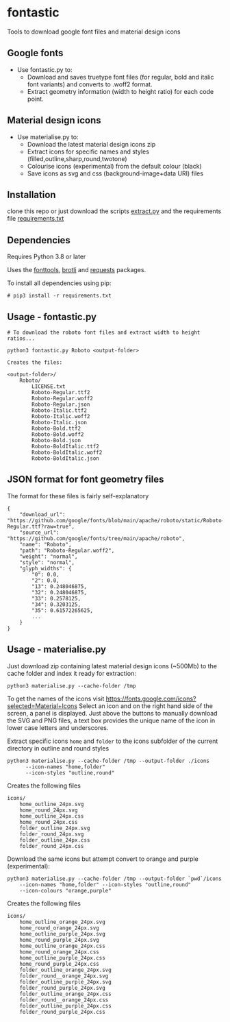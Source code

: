 # fontastic

Tools to download google font files and material design icons

## Google fonts

* Use fontastic.py to:
  * Download and saves truetype font files (for regular, bold and italic font variants) and converts to .woff2 format.  
  * Extract geometry information (width to height ratio) for each code point.  

## Material design icons

* Use materialise.py to:
  * Download the latest material design icons zip
  * Extract icons for specific names and styles (filled,outline,sharp,round,twotone) 
  * Colourise icons (experimental) from the default colour (black)
  * Save icons as svg and css (background-image+data URI) files
  
## Installation

clone this repo or just download the scripts [extract.py](extract.py) and the requirements file [requirements.txt](requirements.txt) 

## Dependencies

Requires Python 3.8 or later

Uses the [fonttools](https://pypi.org/project/fonttools/), [brotli](https://pypi.org/project/Brotli/) and [requests](https://pypi.org/project/requests/) 
packages. 

To install all dependencies using pip:

```
# pip3 install -r requirements.txt
```

## Usage - fontastic.py

```
# To download the roboto font files and extract width to height ratios...

python3 fontastic.py Roboto <output-folder>

Creates the files:

<output-folder>/
    Roboto/
        LICENSE.txt
        Roboto-Regular.ttf2
        Roboto-Regular.woff2
        Roboto-Regular.json
        Roboto-Italic.ttf2
        Roboto-Italic.woff2
        Roboto-Italic.json
        Roboto-Bold.ttf2
        Roboto-Bold.woff2
        Roboto-Bold.json
        Roboto-BoldItalic.ttf2
        Roboto-BoldItalic.woff2
        Roboto-BoldItalic.json
```

## JSON format for font geometry files

The format for these files is fairly self-explanatory

```
{
    "download_url": "https://github.com/google/fonts/blob/main/apache/roboto/static/Roboto-Regular.ttf?raw=true", 
    "source_url": "https://github.com/google/fonts/tree/main/apache/roboto",
    "name": "Roboto", 
    "path": "Roboto-Regular.woff2", 
    "weight": "normal", 
    "style": "normal", 
    "glyph_widths": {
        "0": 0.0, 
        "2": 0.0, 
        "13": 0.248046875, 
        "32": 0.248046875, 
        "33": 0.2578125, 
        "34": 0.3203125, 
        "35": 0.61572265625, 
        ...
    }
}
```
## Usage - materialise.py


Just download zip containing latest material design icons (~500Mb) to the cache folder and 
index it ready for extraction:

```
python3 materialise.py --cache-folder /tmp
```

To get the names of the icons visit https://fonts.google.com/icons?selected=Material+Icons
Select an icon and on the right hand side of the screen, a panel is displayed.  Just above the buttons to manually 
download the SVG and PNG files, a text box provides the unique name of the icon in lower case letters and underscores.

Extract specific icons `home` and `folder` to the icons subfolder of the current directory in outline and round styles

```
python3 materialise.py --cache-folder /tmp --output-folder ./icons 
      --icon-names "home,folder" 
      --icon-styles "outline,round"
```

Creates the following files

```
icons/
    home_outline_24px.svg
    home_round_24px.svg
    home_outline_24px.css
    home_round_24px.css
    folder_outline_24px.svg
    folder_round_24px.svg
    folder_outline_24px.css
    folder_round_24px.css
```

Download the same icons but attempt convert to orange and purple (experimental):

```
python3 materialise.py --cache-folder /tmp --output-folder `pwd`/icons 
    --icon-names "home,folder" --icon-styles "outline,round"
    --icon-colours "orange,purple"
```

Creates the following files

```
icons/
    home_outline_orange_24px.svg
    home_round_orange_24px.svg
    home_outline_purple_24px.svg
    home_round_purple_24px.svg
    home_outline_orange_24px.css
    home_round_orange_24px.css
    home_outline_purple_24px.css
    home_round_purple_24px.css
    folder_outline_orange_24px.svg
    folder_round__orange_24px.svg
    folder_outline_purple_24px.svg
    folder_round_purple_24px.svg
    folder_outline_orange_24px.css
    folder_round__orange_24px.css
    folder_outline_purple_24px.css
    folder_round_purple_24px.css
```



